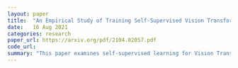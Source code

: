 ```yaml
---
layout: paper
title:  "An Empirical Study of Training Self-Supervised Vision Transformers"
date:   16 Aug 2021
categories: research
paper_url: https://arxiv.org/pdf/2104.02057.pdf
code_url: 
summary: "This paper examines self-supervised learning for Vision Transformers (ViT) in the context of recent advancements in computer vision. Unlike the well-established training protocols for convolutional networks, ViT training, especially under self-supervised conditions, remains underdeveloped. The study explores fundamental training components for self-supervised ViT, identifying instability as a key issue that undermines accuracy despite seemingly successful outcomes. By addressing these instabilities, the paper demonstrates improvements in training stability and accuracy. Results and ablations are benchmarked across MoCo v3 and other self-supervised frameworks. The findings highlight both promising approaches and ongoing challenges in self-supervised ViT training, aiming to guide future research with valuable insights and experiences."
---
```


